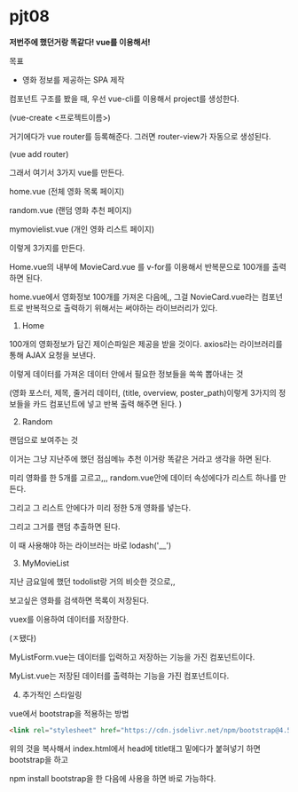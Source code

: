 # pjt08

**저번주에 했던거랑 똑같다! vue를 이용해서!**



목표 

- 영화 정보를 제공하는 SPA 제작



컴포넌트 구조를 봤을 때, 우선 vue-cli를 이용해서 project를 생성한다.

(vue-create <프로젝트이름>)

거기에다가 vue router를 등록해준다. 그러면 router-view가 자동으로 생성된다.

(vue add router)

그래서 여기서 3가지 vue를 만든다.

home.vue (전체 영화 목록 페이지)

random.vue (랜덤 영화 추천 페이지)

mymovielist.vue (개인 영화 리스트 페이지)

이렇게 3가지를 만든다.



Home.vue의 내부에 MovieCard.vue 를 v-for를 이용해서 반복문으로 100개를 출력하면 된다.

home.vue에서 영화정보 100개를 가져온 다음에,, 그걸 NovieCard.vue라는 컴포넌트로 반복적으로 출력하기 위해서는 써야하는 라이브러리가 있다.



1. Home

100개의 영화정보가 담긴 제이슨파일은 제공을 받을 것이다. axios라는 라이브러리를 통해 AJAX 요청을 보낸다.

이렇게 데이터를 가져온 데이터 안에서 필요한 정보들을 쏙쏙 뽑아내는 것

(영화 포스터, 제목, 줄거리 데이터, (title, overview, poster_path)이렇게 3가지의 정보들을 카드 컴포넌트에 넣고 반복 출력 해주면 된다. )



2.  Random

랜덤으로 보여주는 것

이거는 그냥 지난주에 했던 점심메뉴 추천 이거랑 똑같은 거라고 생각을 하면 된다.

미리 영화를 한 5개를 고르고,,, random.vue안에 데이터 속성에다가 리스트 하나를 만든다.

그리고 그 리스트 안에다가 미리 정한 5개 영화를 넣는다.

 그리고 그거를 랜덤 추출하면 된다.

이 때 사용해야 하는 라이브러는 바로 lodash('__') 



3. MyMovieList

 지난 금요일에 했던 todolist랑 거의 비슷한 것으로,,

보고싶은 영화를 검색하면 목록이 저장된다.

vuex를 이용하여 데이터를 저장한다.

(ㅈ됐다)

MyListForm.vue는 데이터를 입력하고 저장하는 기능을 가진 컴포넌트이다.

MyList.vue는 저장된 데이터를 출력하는 기능을 가진 컴포넌트이다.



4. 추가적인 스타일링

vue에서 bootstrap을 적용하는 방법

```html
<link rel="stylesheet" href="https://cdn.jsdelivr.net/npm/bootstrap@4.5.3/dist/css/bootstrap.min.css" integrity="sha384-TX8t27EcRE3e/ihU7zmQxVncDAy5uIKz4rEkgIXeMed4M0jlfIDPvg6uqKI2xXr2" crossorigin="anonymous">
```

위의 것을 복사해서 index.html에서 head에 title태그 밑에다가 붙혀넣기 하면 bootstrap을 하고

npm install bootstrap을 한 다음에 사용을 하면 바로 가능하다.